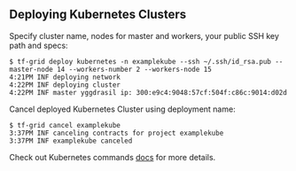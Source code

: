 ## Deploying Kubernetes Clusters

Specify cluster name, nodes for master and workers, your public SSH key path and specs:

```console
$ tf-grid deploy kubernetes -n examplekube --ssh ~/.ssh/id_rsa.pub --master-node 14 --workers-number 2 --workers-node 15
4:21PM INF deploying network
4:22PM INF deploying cluster
4:22PM INF master yggdrasil ip: 300:e9c4:9048:57cf:504f:c86c:9014:d02d
```

Cancel deployed Kubernetes Cluster using deployment name:

```console
$ tf-grid cancel examplekube
3:37PM INF canceling contracts for project examplekube
3:37PM INF examplekube canceled
```

Check out Kubernetes commands [docs](https://github.com/threefoldtech/tf-grid-cli/blob/development/docs/kubernetes.md) for more details.
